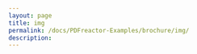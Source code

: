 ```yaml
---
layout: page
title: img
permalink: /docs/PDFreactor-Examples/brochure/img/
description: 
---
```





